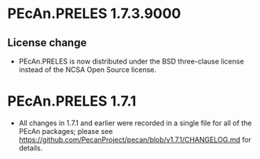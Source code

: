 # PEcAn.PRELES 1.7.3.9000

## License change
* PEcAn.PRELES is now distributed under the BSD three-clause license instead of the NCSA Open Source license.


# PEcAn.PRELES 1.7.1

* All changes in 1.7.1 and earlier were recorded in a single file for all of the PEcAn packages; please see 
https://github.com/PecanProject/pecan/blob/v1.7.1/CHANGELOG.md for details.
